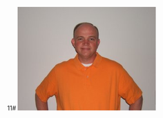 11# <img src="https://github.com/chelsea6228/cv/blob/master/1%20004-003.JPG" alt="John's profile pic"></td>
